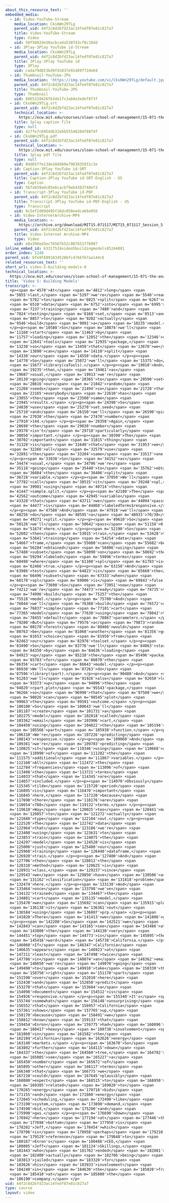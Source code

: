 ```yaml
---
about_this_resource_text: ''
embedded_media:
  - id: Video-YouTube-Stream
    media_location: Cks6Wn29TLg
    parent_uid: 44f2c8d2bfd23ac14fedf07e81c827a7
    title: Video-YouTube-Stream
    type: Video
    uid: 59f5882de50acbca4a530743cf6c18dd
  - id: 3Play-3Play YouTube id-Stream
    media_location: Cks6Wn29TLg
    parent_uid: 44f2c8d2bfd23ac14fedf07e81c827a7
    title: 3Play-3Play YouTube id
    type: 3Play
    uid: cada79db53bd9fd1037e91489f72de64
  - id: Thumbnail-YouTube-JPG
    media_location: 'https://img.youtube.com/vi/Cks6Wn29TLg/default.jpg'
    parent_uid: 44f2c8d2bfd23ac14fedf07e81c827a7
    title: Thumbnail-YouTube-JPG
    type: Thumbnail
    uid: 6865310426fb3de1fc3a04e3edef8f3f
  - id: Cks6Wn29TLg.srt
    parent_uid: 44f2c8d2bfd23ac14fedf07e81c827a7
    technical_location: >-
      https://ocw.mit.edu/courses/sloan-school-of-management/15-071-the-analytics-edge-spring-2017/text-analytics/predictive-coding-bringing-text-analytics-to-the-courtroom-recitation/video-5-building-models/video-5-building-models-0/Cks6Wn29TLg.srt
    title: 3play caption file
    type: null
    uid: 427fe7c6954db32ebb55546284f8874f
  - id: Cks6Wn29TLg.pdf
    parent_uid: 44f2c8d2bfd23ac14fedf07e81c827a7
    technical_location: >-
      https://ocw.mit.edu/courses/sloan-school-of-management/15-071-the-analytics-edge-spring-2017/text-analytics/predictive-coding-bringing-text-analytics-to-the-courtroom-recitation/video-5-building-models/video-5-building-models-0/Cks6Wn29TLg.pdf
    title: 3play pdf file
    type: null
    uid: 0dd65ffe13de10dd60e7903935931c3e
  - id: Caption-3Play YouTube id-SRT
    parent_uid: 44f2c8d2bfd23ac14fedf07e81c827a7
    title: Caption-3Play YouTube id-SRT-English - US
    type: Caption
    uid: 5b7a939adc05e6cacbf9eb4383748ef3
  - id: Transcript-3Play YouTube id-PDF
    parent_uid: 44f2c8d2bfd23ac14fedf07e81c827a7
    title: Transcript-3Play YouTube id-PDF-English - US
    type: Transcript
    uid: 9c5ef2d09d495f16dc050eedca69a956
  - id: Video-InternetArchive-MP4
    media_location: >-
      https://archive.org/download/MIT15.071S17/MIT15_071S17_Session_5.4.06_300k.mp4
    parent_uid: 44f2c8d2bfd23ac14fedf07e81c827a7
    title: Video-Internet Archive-MP4
    type: Video
    uid: e8a396ed3ec76567b52c987651f7b907
inline_embed_id: 63317524video5buildingmodels85244881
order_index: 1248
parent_uid: bfe9f6891834528bfc4766f67aa144c6
related_resources_text: ''
short_url: video-5-building-models-0
technical_location: >-
  https://ocw.mit.edu/courses/sloan-school-of-management/15-071-the-analytics-edge-spring-2017/text-analytics/predictive-coding-bringing-text-analytics-to-the-courtroom-recitation/video-5-building-models/video-5-building-models-0
title: 'Video 5: Building Models'
transcript: >-
  <p><span m='4570'>At</span> <span m='4812'>long</span> <span
  m='5055'>last,</span> <span m='5297'>we're</span> <span m='5540'>ready</span>
  <span m='5782'>to</span> <span m='6025'>split</span> <span m='6267'>our</span>
  <span m='6510'>data</span> <span m='6752'>into</span> <span m='6995'>a</span>
  <span m='7237'>training</span> <span m='7480'>and</span> <span
  m='7824'>testing</span> <span m='8168'>set,</span> <span m='8513'>and</span>
  <span m='8857'>to</span> <span m='9202'>actually</span> <span
  m='9546'>build</span> <span m='9891'>a</span> <span m='10235'>model.</span>
  </p><p><span m='10580'>So</span> <span m='10874'>we'll</span> <span
  m='11168'>start</span> <span m='11463'>by</span> <span
  m='11757'>loading</span> <span m='12052'>the</span> <span m='12346'>ca</span>
  <span m='12641'>tools</span> <span m='12935'>package,</span> <span
  m='13230'>so</span> <span m='13450'>that</span> <span m='13670'>we</span>
  <span m='13890'>can</span> <span m='14110'>split</span> <span
  m='14330'>our</span> <span m='14550'>data.</span> </p><p><span
  m='14770'>So</span> <span m='15072'>we'll</span> <span m='15375'>do</span>
  <span m='15677'>library(caTools).</span> </p><p><span m='19010'>And</span>
  <span m='19235'>then,</span> <span m='19461'>as</span> <span
  m='19687'>usual,</span> <span m='19913'>we're</span> <span
  m='20139'>going</span> <span m='20365'>to</span> <span m='20590'>set</span>
  <span m='20816'>our</span> <span m='21042'>random</span> <span
  m='21268'>seeds</span> <span m='21494'>so</span> <span m='21720'>that</span>
  <span m='22165'>everybody</span> <span m='22610'>has</span> <span
  m='23055'>the</span> <span m='23500'>same</span> <span
  m='23945'>results.</span> </p><p><span m='24390'>So</span> <span
  m='24830'>use</span> <span m='25270'>set.seed</span> <span
  m='25710'>and</span> <span m='26150'>we'll</span> <span m='26590'>pick</span>
  <span m='27030'>the</span> <span m='27470'>number</span> <span
  m='27910'>144.</span> </p><p><span m='28350'>Again,</span> <span
  m='28690'>the</span> <span m='29030'>number</span> <span
  m='29370'>isn't</span> <span m='29710'>particularly</span> <span
  m='30050'>important.</span> </p><p><span m='30390'>The</span> <span
  m='30702'>important</span> <span m='31015'>thing</span> <span
  m='31328'>is</span> <span m='31640'>that</span> <span m='31953'>we</span>
  <span m='32266'>all</span> <span m='32579'>use</span> <span
  m='32891'>the</span> <span m='33204'>same</span> <span m='33517'>one.</span>
  </p><p><span m='33830'>So</span> <span m='34152'>as</span> <span
  m='34474'>usual,</span> <span m='34796'>we're</span> <span
  m='35118'>going</span> <span m='35440'>to</span> <span m='35762'>obtain</span>
  <span m='36084'>the</span> <span m='36406'>split</span> <span
  m='36728'>variable.</span> </p><p><span m='37050'>We'll</span> <span
  m='37782'>call</span> <span m='38515'>it</span> <span m='39248'>spl,</span>
  <span m='39981'>using</span> <span m='40714'>the</span> <span
  m='41447'>sample.split.</span> </p><p><span m='42180'>The</span> <span
  m='42562'>outcome</span> <span m='42945'>variable</span> <span
  m='43328'>that</span> <span m='43711'>we</span> <span m='44094'>pass</span>
  <span m='44477'>is</span> <span m='44860'>labeledTerms$responsive.</span>
  </p><p><span m='47580'>And</span> <span m='47918'>we'll</span> <span
  m='48256'>do</span> <span m='48595'>a</span> <span m='48933'>70/30</span>
  <span m='49271'>split.</span> </p><p><span m='49610'>So</span> <span
  m='50126'>we'll</span> <span m='50642'>pass</span> <span m='51158'>0.7</span>
  <span m='51674'>here.</span> </p><p><span m='52190'>So</span> <span
  m='52602'>then</span> <span m='53015'>train,</span> <span m='53428'>the</span>
  <span m='53841'>training</span> <span m='54254'>data</span> <span
  m='54667'>frame,</span> <span m='55080'>can</span> <span m='55682'>be</span>
  <span m='56284'>obtained</span> <span m='56886'>using</span> <span
  m='57488'>subset</span> <span m='58090'>on</span> <span m='58692'>the</span>
  <span m='59294'>labeled</span> <span m='59896'>terms</span> <span
  m='60498'>where</span> <span m='61100'>spl</span> <span m='61783'>is</span>
  <span m='62466'>true.</span> </p><p><span m='63150'>And</span> <span
  m='63986'>test</span> <span m='64823'>is</span> <span m='65660'>the</span>
  <span m='66496'>subset</span> <span m='67333'>when</span> <span
  m='68170'>spl</span> <span m='69006'>is</span> <span m='69843'>false.</span>
  </p><p><span m='73690'>So</span> <span m='73951'>now</span> <span
  m='74212'>we're</span> <span m='74473'>ready</span> <span m='74735'>to</span>
  <span m='74996'>build</span> <span m='75257'>the</span> <span
  m='75518'>model.</span> </p><p><span m='75780'>And</span> <span
  m='76044'>we'll</span> <span m='76308'>build</span> <span m='76572'>a</span>
  <span m='76837'>simple</span> <span m='77101'>cart</span> <span
  m='77365'>model</span> <span m='77630'>using</span> <span m='78042'>the</span>
  <span m='78455'>default</span> <span m='78867'>parameters.</span> </p><p><span
  m='79280'>But</span> <span m='79576'>a</span> <span m='79873'>random</span>
  <span m='80170'>forest</span> <span m='80466'>would</span> <span
  m='80763'>be</span> <span m='81060'>another</span> <span m='81356'>good</span>
  <span m='81653'>choice</span> <span m='81950'>from</span> <span
  m='82463'>our</span> <span m='82976'>toolset.</span> </p><p><span
  m='83490'>So</span> <span m='83776'>we'll</span> <span m='84063'>start</span>
  <span m='84350'>by</span> <span m='84636'>loading</span> <span
  m='84923'>up</span> <span m='85210'>the</span> <span m='85496'>packages</span>
  <span m='85783'>for</span> <span m='86070'>the</span> <span
  m='86356'>cart</span> <span m='86643'>model.</span> </p><p><span
  m='86930'>We'll</span> <span m='87263'>do</span> <span
  m='87596'>library(rpart).</span> </p><p><span m='90480'>And</span> <span
  m='91203'>we'll</span> <span m='91926'>also</span> <span m='92650'>load</span>
  <span m='93373'>up</span> <span m='94096'>the</span> <span
  m='94820'>rpart.plot</span> <span m='95543'>package,</span> <span
  m='96266'>so</span> <span m='96990'>that</span> <span m='97508'>we</span>
  <span m='98026'>can</span> <span m='98545'>plot</span> <span
  m='99063'>the</span> <span m='99581'>outcome.</span> </p><p><span
  m='100100'>So</span> <span m='100643'>we'll</span> <span
  m='101187'>create</span> <span m='101731'>a</span> <span
  m='102275'>model</span> <span m='102818'>called</span> <span
  m='103362'>email</span> <span m='103906'>cart,</span> <span
  m='104450'>using</span> <span m='104822'>the</span> <span m='105194'>r</span>
  <span m='105566'>part</span> <span m='105938'>function.</span> </p><p><span
  m='106310'>We're</span> <span m='107226'>predicting</span> <span
  m='108143'>responsive.</span> </p><p><span m='109060'>And</span> <span
  m='109381'>we're</span> <span m='109703'>predicting</span> <span
  m='110025'>it</span> <span m='110346'>using</span> <span m='110668'>all</span>
  <span m='110990'>of</span> <span m='111282'>the</span> <span
  m='111575'>additional</span> <span m='111867'>variables.</span> </p><p><span
  m='112160'>All</span> <span m='112472'>the</span> <span
  m='112784'>frequencies</span> <span m='113096'>of</span> <span
  m='113408'>the</span> <span m='113721'>terms</span> <span
  m='114033'>that</span> <span m='114345'>are</span> <span
  m='114657'>included.</span> </p><p><span m='114970'>Obviously</span> <span
  m='115345'>tilde</span> <span m='115720'>period</span> <span
  m='116095'>is</span> <span m='116470'>important</span> <span
  m='116845'>here,</span> <span m='117220'>because</span> <span
  m='117698'>there</span> <span m='118176'>are</span> <span
  m='118654'>788</span> <span m='119132'>terms.</span> </p><p><span
  m='119610'>Way</span> <span m='120025'>too</span> <span m='120441'>many</span>
  <span m='120857'>to</span> <span m='121272'>actually</span> <span
  m='121688'>type</span> <span m='122104'>out.</span> </p><p><span
  m='122520'>The</span> <span m='122742'>data</span> <span
  m='122964'>that</span> <span m='123186'>we're</span> <span
  m='123408'>using</span> <span m='123631'>to</span> <span
  m='123853'>train</span> <span m='124075'>the</span> <span
  m='124297'>model</span> <span m='124520'>is</span> <span
  m='125000'>just</span> <span m='125480'>our</span> <span
  m='125960'>training</span> <span m='126440'>dataframe,</span> <span
  m='126920'>train.</span> </p><p><span m='127400'>And</span> <span
  m='127706'>then</span> <span m='128012'>the</span> <span
  m='128318'>method</span> <span m='128625'>is</span> <span
  m='128931'>class,</span> <span m='129237'>since</span> <span
  m='129543'>we</span> <span m='129850'>have</span> <span m='130506'>a</span>
  <span m='131162'>classification</span> <span m='131818'>problem</span> <span
  m='132474'>here.</span> </p><p><span m='133130'>And</span> <span
  m='133464'>once</span> <span m='133798'>we've</span> <span
  m='134132'>trained</span> <span m='134467'>the</span> <span
  m='134801'>cart</span> <span m='135135'>model,</span> <span
  m='135470'>we</span> <span m='135692'>can</span> <span m='135915'>plot</span>
  <span m='136138'>it</span> <span m='136361'>out</span> <span
  m='136584'>using</span> <span m='136807'>prp.</span> </p><p><span
  m='141020'>There</span> <span m='141413'>we</span> <span m='141806'>go.</span>
  </p><p><span m='142200'>So</span> <span m='142521'>we</span> <span
  m='142843'>can</span> <span m='143165'>see</span> <span m='143486'>at</span>
  <span m='143808'>the</span> <span m='144130'>very</span> <span
  m='144451'>top</span> <span m='144773'>is</span> <span m='145095'>the</span>
  <span m='145416'>word</span> <span m='145738'>California.</span> </p><p><span
  m='146060'>If</span> <span m='146347'>California</span> <span
  m='146635'>appears</span> <span m='146923'>at</span> <span
  m='147211'>least</span> <span m='147498'>twice</span> <span
  m='147786'>in</span> <span m='148074'>an</span> <span m='148362'>email,</span>
  <span m='148650'>we're</span> <span m='149070'>going</span> <span
  m='149490'>to</span> <span m='149910'>take</span> <span m='150330'>the</span>
  <span m='150750'>right</span> <span m='151170'>part</span> <span
  m='151590'>over</span> <span m='152010'>here</span> <span
  m='152430'>and</span> <span m='152850'>predict</span> <span
  m='153270'>that</span> <span m='153684'>a</span> <span
  m='154098'>document</span> <span m='154512'>is</span> <span
  m='154926'>responsive.</span> </p><p><span m='155340'>It's</span> <span
  m='155744'>somewhat</span> <span m='156148'>unsurprising</span> <span
  m='156552'>that</span> <span m='156957'>California</span> <span
  m='157361'>shows</span> <span m='157765'>up,</span> <span
  m='158170'>because</span> <span m='158491'>we</span> <span
  m='158812'>know</span> <span m='159133'>that</span> <span
  m='159454'>Enron</span> <span m='159775'>had</span> <span m='160096'>a</span>
  <span m='160417'>heavy</span> <span m='160738'>involvement</span> <span
  m='161060'>in</span> <span m='161582'>the</span> <span
  m='162104'>California</span> <span m='162626'>energy</span> <span
  m='163148'>markets.</span> </p><p><span m='163670'>So</span> <span
  m='163892'>further</span> <span m='164115'>down</span> <span
  m='164337'>the</span> <span m='164560'>tree,</span> <span m='164782'>we</span>
  <span m='165005'>see</span> <span m='165227'>a</span> <span
  m='165450'>number</span> <span m='165672'>of</span> <span
  m='165895'>other</span> <span m='166117'>terms</span> <span
  m='166340'>that</span> <span m='166775'>we</span> <span
  m='167210'>could</span> <span m='167645'>plausibly</span> <span
  m='168080'>expect</span> <span m='168515'>to</span> <span m='168950'>be</span>
  <span m='169385'>related</span> <span m='169820'>to</span> <span
  m='170265'>energy</span> <span m='170710'>bids</span> <span
  m='171155'>and</span> <span m='171600'>energy</span> <span
  m='172045'>scheduling,</span> <span m='172490'>like</span> <span
  m='173190'>system,</span> <span m='173890'>demand,</span> <span
  m='174590'>bid,</span> <span m='175290'>and</span> <span
  m='175990'>gas.</span> </p><p><span m='176690'>Down</span> <span
  m='176942'>here</span> <span m='177194'>at</span> <span m='177446'>the</span>
  <span m='177698'>bottom</span> <span m='177950'>is</span> <span
  m='178202'>Jeff,</span> <span m='178454'>which</span> <span
  m='178706'>is</span> <span m='178958'>perhaps</span> <span m='179210'>a</span>
  <span m='179529'>reference</span> <span m='179848'>to</span> <span
  m='180167'>Enron's</span> <span m='180486'>CEO,</span> <span
  m='180805'>Jeff</span> <span m='181124'>Skillings,</span> <span
  m='181443'>who</span> <span m='181762'>ended</span> <span m='182081'>up</span>
  <span m='182400'>actually</span> <span m='182706'>being</span> <span
  m='183013'>jailed</span> <span m='183320'>for</span> <span
  m='183626'>his</span> <span m='183933'>involvement</span> <span
  m='184240'>in</span> <span m='184630'>the</span> <span m='185020'>fraud</span>
  <span m='185410'>at</span> <span m='185800'>the</span> <span
  m='186190'>company.</span> </p>
uid: 44f2c8d2bfd23ac14fedf07e81c827a7
type: course
layout: video
---
```

